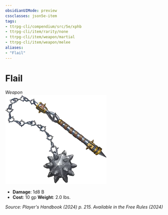 ```yaml
---
obsidianUIMode: preview
cssclasses: json5e-item
tags:
- ttrpg-cli/compendium/src/5e/xphb
- ttrpg-cli/item/rarity/none
- ttrpg-cli/item/weapon/martial
- ttrpg-cli/item/weapon/melee
aliases: 
- "Flail"
---
```

# Flail
*Weapon*  
![](3-Compendium/items/img/flail.webp#right)

- **Damage**: 1d8 B
- **Cost**: 10 gp
**Weight**: 2.0 lbs.

*Source: Player's Handbook (2024) p. 215. Available in the Free Rules (2024)*